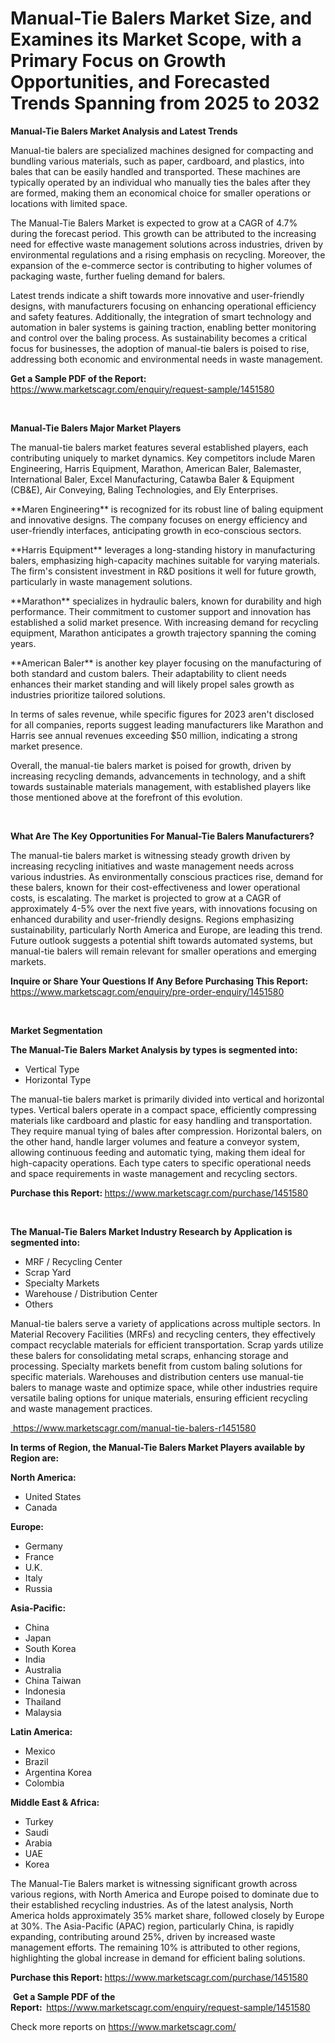 <p><h1>Manual-Tie Balers Market Size, and Examines its Market Scope, with a Primary Focus on Growth Opportunities, and Forecasted Trends Spanning from 2025 to 2032</h1></p><p><strong>Manual-Tie Balers Market Analysis and Latest Trends</strong></p>
<p><p>Manual-tie balers are specialized machines designed for compacting and bundling various materials, such as paper, cardboard, and plastics, into bales that can be easily handled and transported. These machines are typically operated by an individual who manually ties the bales after they are formed, making them an economical choice for smaller operations or locations with limited space.</p><p>The Manual-Tie Balers Market is expected to grow at a CAGR of 4.7% during the forecast period. This growth can be attributed to the increasing need for effective waste management solutions across industries, driven by environmental regulations and a rising emphasis on recycling. Moreover, the expansion of the e-commerce sector is contributing to higher volumes of packaging waste, further fueling demand for balers.</p><p>Latest trends indicate a shift towards more innovative and user-friendly designs, with manufacturers focusing on enhancing operational efficiency and safety features. Additionally, the integration of smart technology and automation in baler systems is gaining traction, enabling better monitoring and control over the baling process. As sustainability becomes a critical focus for businesses, the adoption of manual-tie balers is poised to rise, addressing both economic and environmental needs in waste management.</p></p>
<p><strong>Get a Sample PDF of the Report:&nbsp;</strong> <a href="https://www.marketscagr.com/enquiry/request-sample/1451580?utm_campaign=3124&utm_medium=2&utm_source=Github&utm_content=ia&utm_term=11042025&utm_id=manual-tie-balers">https://www.marketscagr.com/enquiry/request-sample/1451580</a></p>
<p>&nbsp;</p>
<p><strong>Manual-Tie Balers Major Market Players</strong></p>
<p><p>The manual-tie balers market features several established players, each contributing uniquely to market dynamics. Key competitors include Maren Engineering, Harris Equipment, Marathon, American Baler, Balemaster, International Baler, Excel Manufacturing, Catawba Baler & Equipment (CB&E), Air Conveying, Baling Technologies, and Ely Enterprises.</p><p>**Maren Engineering** is recognized for its robust line of baling equipment and innovative designs. The company focuses on energy efficiency and user-friendly interfaces, anticipating growth in eco-conscious sectors. </p><p>**Harris Equipment** leverages a long-standing history in manufacturing balers, emphasizing high-capacity machines suitable for varying materials. The firm's consistent investment in R&D positions it well for future growth, particularly in waste management solutions.</p><p>**Marathon** specializes in hydraulic balers, known for durability and high performance. Their commitment to customer support and innovation has established a solid market presence. With increasing demand for recycling equipment, Marathon anticipates a growth trajectory spanning the coming years.</p><p>**American Baler** is another key player focusing on the manufacturing of both standard and custom balers. Their adaptability to client needs enhances their market standing and will likely propel sales growth as industries prioritize tailored solutions.</p><p>In terms of sales revenue, while specific figures for 2023 aren't disclosed for all companies, reports suggest leading manufacturers like Marathon and Harris see annual revenues exceeding $50 million, indicating a strong market presence.  </p><p>Overall, the manual-tie balers market is poised for growth, driven by increasing recycling demands, advancements in technology, and a shift towards sustainable materials management, with established players like those mentioned above at the forefront of this evolution.</p></p>
<p>&nbsp;</p>
<p><strong>What Are The Key Opportunities For Manual-Tie Balers Manufacturers?</strong></p>
<p><p>The manual-tie balers market is witnessing steady growth driven by increasing recycling initiatives and waste management needs across various industries. As environmentally conscious practices rise, demand for these balers, known for their cost-effectiveness and lower operational costs, is escalating. The market is projected to grow at a CAGR of approximately 4-5% over the next five years, with innovations focusing on enhanced durability and user-friendly designs. Regions emphasizing sustainability, particularly North America and Europe, are leading this trend. Future outlook suggests a potential shift towards automated systems, but manual-tie balers will remain relevant for smaller operations and emerging markets.</p></p>
<p><strong>Inquire or Share Your Questions If Any Before Purchasing This Report:</strong> <a href="https://www.marketscagr.com/enquiry/pre-order-enquiry/1451580?utm_campaign=3124&utm_medium=2&utm_source=Github&utm_content=ia&utm_term=11042025&utm_id=manual-tie-balers">https://www.marketscagr.com/enquiry/pre-order-enquiry/1451580</a></p>
<p>&nbsp;</p>
<p><strong>Market Segmentation</strong></p>
<p><strong>The Manual-Tie Balers Market Analysis by types is segmented into:</strong></p>
<p><ul><li>Vertical Type</li><li>Horizontal Type</li></ul></p>
<p><p>The manual-tie balers market is primarily divided into vertical and horizontal types. Vertical balers operate in a compact space, efficiently compressing materials like cardboard and plastic for easy handling and transportation. They require manual tying of bales after compression. Horizontal balers, on the other hand, handle larger volumes and feature a conveyor system, allowing continuous feeding and automatic tying, making them ideal for high-capacity operations. Each type caters to specific operational needs and space requirements in waste management and recycling sectors.</p></p>
<p><strong>Purchase this Report:&nbsp;</strong><a href="https://www.marketscagr.com/purchase/1451580?utm_campaign=3124&utm_medium=2&utm_source=Github&utm_content=ia&utm_term=11042025&utm_id=manual-tie-balers">https://www.marketscagr.com/purchase/1451580</a></p>
<p>&nbsp;</p>
<p><strong>The Manual-Tie Balers Market Industry Research by Application is segmented into:</strong></p>
<p><ul><li>MRF / Recycling Center</li><li>Scrap Yard</li><li>Specialty Markets</li><li>Warehouse / Distribution Center</li><li>Others</li></ul></p>
<p><p>Manual-tie balers serve a variety of applications across multiple sectors. In Material Recovery Facilities (MRFs) and recycling centers, they effectively compact recyclable materials for efficient transportation. Scrap yards utilize these balers for consolidating metal scraps, enhancing storage and processing. Specialty markets benefit from custom baling solutions for specific materials. Warehouses and distribution centers use manual-tie balers to manage waste and optimize space, while other industries require versatile baling options for unique materials, ensuring efficient recycling and waste management practices.</p></p>
<p><a href="https://www.marketscagr.com/manual-tie-balers-r1451580?utm_campaign=3124&utm_medium=2&utm_source=Github&utm_content=ia&utm_term=11042025&utm_id=manual-tie-balers">&nbsp;https://www.marketscagr.com/manual-tie-balers-r1451580</a></p>
<p><strong>In terms of Region, the Manual-Tie Balers Market Players available by Region are:</strong></p>
<p>
    <p> <strong> North America: </strong>
        <ul>
            <li>United States</li>
            <li>Canada</li>
        </ul>
        </p> 
    <p> <strong> Europe: </strong>
        <ul>
            <li>Germany</li>
            <li>France</li>
            <li>U.K.</li>
            <li>Italy</li>
            <li>Russia</li>
        </ul>
        </p> 
    <p> <strong> Asia-Pacific: </strong>
        <ul>
            <li>China</li>
            <li>Japan</li>
            <li>South Korea</li>
            <li>India</li>
            <li>Australia</li>
            <li>China Taiwan</li>
            <li>Indonesia</li>
            <li>Thailand</li>
            <li>Malaysia</li>
        </ul>
        </p> 
    <p> <strong> Latin America: </strong>
        <ul>
            <li>Mexico</li>
            <li>Brazil</li>
            <li>Argentina Korea</li>
            <li>Colombia</li>
        </ul>
        </p> 
    <p> <strong> Middle East & Africa: </strong>
        <ul>
            <li>Turkey</li>
            <li>Saudi</li>
            <li>Arabia</li>
            <li>UAE</li>
            <li>Korea</li>
        </ul>
    </p>
    </p>
<p><p>The Manual-Tie Balers market is witnessing significant growth across various regions, with North America and Europe poised to dominate due to their established recycling industries. As of the latest analysis, North America holds approximately 35% market share, followed closely by Europe at 30%. The Asia-Pacific (APAC) region, particularly China, is rapidly expanding, contributing around 25%, driven by increased waste management efforts. The remaining 10% is attributed to other regions, highlighting the global increase in demand for efficient baling solutions.</p></p>
<p><strong>Purchase this Report: </strong><a href="https://www.marketscagr.com/purchase/1451580?utm_campaign=3124&utm_medium=2&utm_source=Github&utm_content=ia&utm_term=11042025&utm_id=manual-tie-balers">https://www.marketscagr.com/purchase/1451580</a></p>
<p>&nbsp;<strong>Get a Sample PDF of the Report:&nbsp;&nbsp;</strong><a href="https://www.marketscagr.com/enquiry/request-sample/1451580?utm_campaign=3124&utm_medium=2&utm_source=Github&utm_content=ia&utm_term=11042025&utm_id=manual-tie-balers">https://www.marketscagr.com/enquiry/request-sample/1451580</a></p>
<p><strong></strong></p>
<p>Check more reports on <a href="https://www.marketscagr.com/?utm_campaign=3124&utm_medium=2&utm_source=Github&utm_content=ia&utm_term=11042025&utm_id=manual-tie-balers">https://www.marketscagr.com/</a></p>